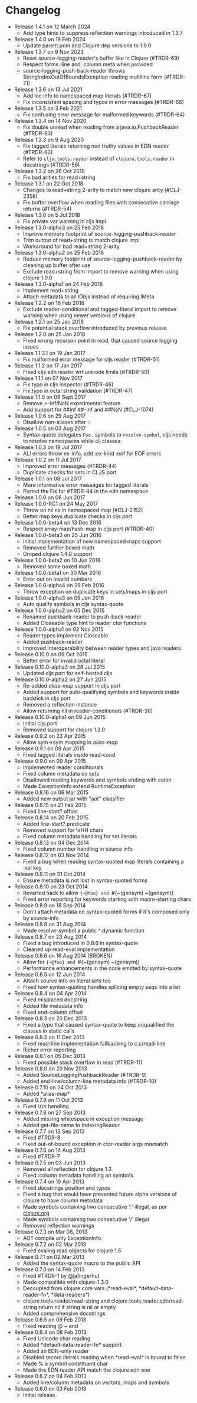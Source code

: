 Changelog
========================================

* Release 1.4.1 on 12 March 2024
  * Add type hints to suppress reflection warnings introduced in 1.3.7
* Release 1.4.0 on 19 Feb 2024
  * Update parent pom and Clojure dep versions to 1.9.0
* Release 1.3.7 on 9 Nov 2023
  * Reset source-logging-reader's buffer like in Clojure (#TRDR-69)
  * Respect forms :line and :column meta when provided
  * source-logging-push-back-reader throws StringIndexOutOfBoundsException reading multiline form (#TRDR-71)
* Release 1.3.6 on 13 Jul 2021
  * Add loc info to namespaced map literals (#TRDR-67)
  * Fix inconsistent spacing and typos in error messages (#TRDR-66)
* Release 1.3.5 on 3 Feb 2021
  * Fix confusing error message for malformed keywords (#TRDR-64)
* Release 1.3.4 on 14 Nov 2020
  * Fix double unread when reading from a java.io.PushbackReader (#TRDR-63)
* Release 1.3.3 on 9 Aug 2020
  * Fix tagged literals returning non truthy values in EDN reader (#TRDR-62)
  * Refer to `cljs.tools.reader` instead of `clojure.tools.reader` in docstrings (#TRDR-56)
* Release 1.3.2 on 26 Oct 2018
  * Fix bad arities for read+string
* Release 1.3.1 on 22 Oct 2018
  * Changes to read+string 2-arity to match new clojure arity (#CLJ-2358)
  * Fix buffer overflow when reading files with consecutive carriage returns (#TRDR-54)
* Release 1.3.0 on 5 Jul 2018
  * Fix private var warning in cljs impl
* Release 1.3.0-alpha3 on 25 Feb 2018
  * Improve memory footprint of source-logging-pushback-reader
  * Trim output of read+string to match clojure impl
  * Workaround for bad read+string 2-arity
* Release 1.3.0-alpha2 on 25 Feb 2018
  * Reduce memory footprint of source-logging-pushback-reader by cleaning up buffer after use
  * Exclude read+string from import to remove warning when using clojure 1.9.0
* Release 1.3.0-alpha1 on 24 Feb 2018
  * Implement read+string
  * Attach metadata to all IObjs instead of requiring IMeta
* Release 1.2.2 on 18 Feb 2018
  * Exclude reader-conditional and tagged-literal import to remove warning when using newer versions of clojure
* Release 1.2.1 on 25 Jan 2018
  * Fix potential stack overflow introduced by previous release
* Release 1.2.0 on 25 Jan 2018
  * Fixed wrong recurson point in read, that caused source logging issues
* Release 1.1.3.1 on 19 Jan 2017
  * Fix malformed error message for cljs reader (#TRDR-51)
* Release 1.1.2 on 17 Jan 2017
  * Fixed cljs edn reader wrt unicode limits (#TRDR-50)
* Release 1.1.1 on 07 Nov 2017
  * Fix typo in cljs inspector (#TRDR-46)
  * Fix typo in octal string validation (#TRDR-47)
* Release 1.1.0 on 09 Sept 2017
  * Remove +-Inf/NaN experimental feature
  * Add support for ##Inf ##-Inf and ##NaN (#CLJ-1074)
* Release 1.0.6 on 29 Aug 2017
  * Disallow non-aliases after ::
* Release 1.0.5 on 03 Aug 2017
  * Syntax-quote delegates `Foo.` symbols to `resolve-symbol`, cljs needs to resolve namespaces while clj classes
* Release 1.0.3 on 19 Jul 2017
  * ALl errors throw ex-info, add :ex-kind :eof for EOF errors
* Release 1.0.2 on 11 Jul 2017
  * Improved error messages (#TRDR-44)
  * Duplicate checks for sets in CLJS port
* Release 1.0.1 on 08 Jul 2017
  * More informative error messages for tagged literals
  * Ported the Fix for #TRDR-44 in the edn namespace
* Release 1.0.0 on 08 Jun 2017
* Release 1.0.0-RC1 on 24 May 2017
  * Throw on nil ns in namespaced map (#CLJ-2152)
  * Better map keys duplicate checks in cljs port
* Release 1.0.0-beta4 on 13 Dec 2016
  * Respect array-map/hash-map in cljs port (#TRDR-40)
* Release 1.0.0-beta3 on 25 Jun 2016
  * Initial implementation of new namespaced maps support
  * Removed further boxed math
  * Droped clojure 1.4.0 support
* Release 1.0.0-beta2 on 10 Jun 2016
  * Removed some boxed math
* Release 1.0.0-beta1 on 30 Mar 2016
  * Error out on invalid numbers
* Release 1.0.0-alpha4 on 29 Feb 2016
  * Throw exception on duplicate keys in sets/maps in cljs port
* Release 1.0.0-alpha3 on 05 Jan 2016
  * Auto qualify symbols in cljs syntax-quote
* Release 1.0.0-alpha2 on 05 Dec 2015
  * Renamed pushback-reader to push-back-reader
  * Added Closeable type hint to reader ctor functions
* Release 1.0.0-alpha1 on 02 Nov 2015
  * Reader types implement Closeable
  * Added pushback-reader
  * Improved interoperability between reader types and java readers
* Release 0.10.0 on 09 Oct 2015
  * Better error for invalid octal literal
* Release 0.10.0-alpha3 on 28 Jul 2015
  * Updated cljs port for self-hosted cljs
* Release 0.10.0-alpha2 on 27 Jun 2015
  * Re-added *alias-map* support in cljs port
  * Added support for auto-qualifying symbols and keywords inside backtick in cljs port
  * Removed a reflection instance
  * Allow returning nil in reader-conditionals (#TRDR-30)
* Release 0.10.0-alpha1 on 09 Jun 2015
  * Initial cljs port
  * Removed support for clojure 1.3.0
* Release 0.9.2 on 23 Apr 2015
  * Allow sym->sym mapping in *alias-map*
* Release 0.9.1 on 09 Apr 2015
  * Fixed tagged literals inside read-cond
* Release 0.9.0 on 09 Apr 2015
  * Implemented reader conditionals
  * Fixed column metadata on sets
  * Disallowed reading keywords and symbols ending with colon
  * Made ExceptionInfo extend RuntimeException
* Release 0.8.16 on 06 Mar 2015
  * Added new output jar with "aot" classifier
* Release 0.8.15 on 21 Feb 2015
  * Fixed line-start? offset
* Release 0.8.14 on 20 Feb 2015
  * Added line-start? predicate
  * Removed support for \xHH chars
  * Fixed column metadata handling for set literals
* Release 0.8.13 on 04 Dec 2014
  * Fixed column number handling in source info
* Release 0.8.12 on 03 Nov 2014
  * Fixed a bug when reading syntax-quoted map literals containing a :val key
* Release 0.8.11 on 31 Oct 2014
  * Ensure metadata is not lost in syntax-quoted forms
* Release 0.8.10 on 23 Oct 2014
  * Reverted hack to allow `{~@foo} and `#{~(gensym) ~(gensym)}
  * Fixed error reporting for keywords starting with macro-starting chars
* Release 0.8.9 on 18 Sep 2014
  * Don't attach metadata on syntax-quoted forms if it's composed only by source-info
* Release 0.8.8 on 31 Aug 2014
  * Made resolve-symbol a public ^:dynamic function
* Release 0.8.7 on 23 Aug 2014
  * Fixed a bug introduced in 0.8.6 in syntax-quote
  * Cleaned up read-eval implementation
* Release 0.8.6 on 16 Aug 2014 (BROKEN)
  * Allow for `{~@foo} and `#{~(gensym) ~(gensym)}
  * Performance enhancements in the code emitted by syntax-quote
* Release 0.8.5 on 12 Jun 2014
  * Attach source info on literal sets too
  * Fixed how syntax-quoting handles splicing empty seqs into a list
* Release 0.8.4 on 04 Apr 2014
  * Fixed misplaced docstring
  * Added file metadata info
  * Fixed end-column offset
* Release 0.8.3 on 20 Dec 2013
  * Fixed a typo that caused syntax-quote to keep unqualified the classes in static calls
* Release 0.8.2 on 11 Dec 2013
  * Fixed read-line implementation fallbacking to c.c/read-line
  * Richer error reporting
* Release 0.8.1 on 05 Dec 2013
  * Fixed possible stack overflow in read (#TRDR-11)
* Release 0.8.0 on 20 Nov 2013
  * Added SourceLoggingPushbackReader (#TRDR-9)
  * Added end-line/column-line metadata info (#TRDR-10)
* Release 0.7.10 on 24 Oct 2013
  * Added \*alias-map\*
* Release 0.7.9 on 11 Oct 2013
  * Fixed \r\n handling
* Release 0.7.8 on 27 Sep 2013
  * Added missing whitespace in exception message
  * Added get-file-name to IndexingReader
* Release 0.7.7 on 13 Sep 2013
  * Fixed #TRDR-8
  * Fixed out-of-bound exception in ctor-reader args mismatch
* Release 0.7.6 on 14 Aug 2013
  * Fixed #TRDR-7
* Release 0.7.5 on 03 Jun 2013
  * Removed all reflection for clojure 1.3
  * Fixed :column metadata handling on symbols
* Release 0.7.4 on 19 Apr 2013
  * Fixed docstrings position and typos
  * Fixed a bug that would have prevented future alpha versions of clojure to have column metadata
  * Made symbols containing two consecutive ':' illegal, as per [clojure.org](http://clojure.org/reader#The%20Reader--Reader%20forms)
  * Made symbols containing two consecutive '/' illegal
  * Removed reflection warnings
* Release 0.7.3 on Mar 08, 2013
  * AOT compile only ExceptionInfo.
* Release 0.7.2 on 02 Mar 2013
  * Fixed evaling read objects for clojure 1.5
* Release 0.7.1 on 02 Mar 2013
  * Added the syntax-quote macro to the public API
* Release 0.7.0 on 14 Feb 2013
  * Fixed #TRDR-1 by @jafingerhut
  * Made compatible with clojure-1.3.0
  * Decoupled from clojure.core vars (\*read-eval\*, \*default-data-reader-fn\*, \*data-readers\*)
  * clojure.tools.reader/read-string and clojure.tools.reader.edn/read-string return nil if string is nil or empty
  * Added comprehensive docstrings
* Release 0.6.5 on 09 Feb 2013
  * Fixed reading \@ \~ and \`
* Release 0.6.4 on 08 Feb 2013
  * Fixed Unicode char reading
  * Added \*default-data-reader-fn\* support
  * Added an EDN-only reader
  * Disabled record literals reading when \*read-eval\* is bound to false
  * Made \% a symbol constituent char
  * Made the EDN reader API match the clojure.edn one
* Release 0.6.2 on 04 Feb 2013
  * Added line/column metadata on vectors, maps and symbols
* Release 0.6.0 on 03 Feb 2013
  * Initial release.

